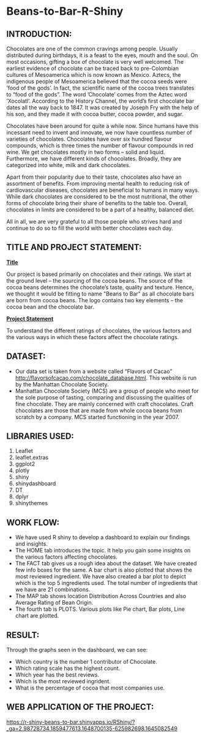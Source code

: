 # Beans-to-Bar-R-Shiny


## INTRODUCTION:
Chocolates are one of the common cravings among people. Usually distributed during birthdays, it is a feast to the eyes, mouth and the soul. On most occasions, gifting a box
of chocolate is very well welcomed. The earliest evidence of chocolate can be traced back to pre-Colombian cultures of Mesoamerica which is now known as Mexico. Aztecs, the
indigenous people of Mesoamerica believed that the cocoa seeds were ’food of the gods’. In fact, the scientific name of the cocoa trees translates to “food of the gods”. The word
’Chocolate’ comes from the Aztec word ’Xocolatl’. According to the History Channel, the world’s first chocolate bar dates all the way back to 1847. It was created by Joseph Fry
with the help of his son, and they made it with cocoa butter, cocoa powder, and sugar.

Chocolates have been around for quite a while now. Since humans have this incessant need to invent and innovate, we now have countless number of varieties of chocolates.
Chocolates have over six hundred flavour compounds, which is three times the number of flavour compounds in red wine. We get chocolates mostly in two forms – solid and
liquid. Furthermore, we have different kinds of chocolates. Broadly, they are categorized into white, milk and dark chocolates.

Apart from their popularity due to their taste, chocolates also have an assortment of benefits. From improving mental health to reducing risk of cardiovascular diseases, chocolates are beneficial to humans in many ways. While dark chocolates are
considered to be the most nutritional, the other forms of chocolate bring their share of benefits to the table too. Overall, chocolates in limits are considered to be a part of a
healthy, balanced diet. 

All in all, we are very grateful to all those people who strives hard and continue to do so to fill the world with better chocolates each day.




## TITLE AND PROJECT STATEMENT:
**<ins>Title</ins>**

Our project is based primarily on chocolates and their ratings. We start at the ground level – the sourcing of the cocoa beans. The source of the cocoa beans determines the
chocolate’s taste, quality and texture. Hence, we thought it would be fitting to name "Beans to Bar"  as all chocolate bars are born from cocoa beans. The logo
contains two key elements – the cocoa bean and the chocolate bar.

**<ins>Project Statement</ins>**

To understand the different ratings of chocolates, the various factors and the various ways in which these factors affect the chocolate ratings.


## DATASET:

* Our data set is taken from a website called “Flavors of Cacao” http://flavorsofcacao.com/chocolate_database.html. This website is run by the Manhattan Chocolate Society.
* Manhattan Chocolate Society (MCS) are a group of people who meet for the sole purpose of tasting, comparing and discussing the qualities of fine chocolate. They are mainly concerned with craft
chocolates. Craft chocolates are those that are made from whole cocoa beans from scratch by a company. MCS started functioning in the year 2007.

## LIBRARIES USED: 
1. Leaflet
2. leaflet.extras
3. ggplot2
4. plotly
5. shiny
6. shinydashboard
7. DT
8. dplyr
9. shinythemes



## WORK FLOW:
* We have used R shiny to develop a dashboard to explain our findings and insights.
* The HOME tab introduces the topic. It help you gain some insights on the various factors affecting chocolates. 
* The FACT tab gives us a rough idea about the dataset. We have created few info boxes for the same. A bar chart is also plotted that shows the most reviewed ingredient. We have also created a bar plot to depict which is the top 5 ingredients used. The total number of ingredients that we have are 21 combinations.
* The MAP tab shows location Distribution Across Countries and also Average Rating of Bean Origin. 
* The fourth tab is PLOTS. Various plots like Pie chart, Bar plots, Line chart are plotted.


## RESULT:
Through the graphs seen in the dashboard, we can see: 
* Which country is the number 1 contributor of Chocolate. 
* Which rating scale has the highest count.
* Which year has the best reviews.
* Which is the most reviewed ingrident.
* What is the percentage of cocoa that most companies use. 


## WEB APPLICATION OF THE PROJECT:
https://r-shiny-beans-to-bar.shinyapps.io/RShiny/?_ga=2.98728734.1859477613.1648700135-625982698.1645082549
